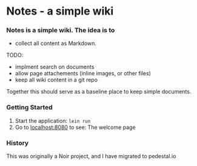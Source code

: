 
# Notes - a simple wiki

### Notes is a simple wiki.  The idea is to

- collect all content as Markdown.

TODO:
- implment search on documents
- allow page attachements (inline images, or other files)
- keep all wiki content in a git repo

Together this should serve as a baseline place to keep simple
documents.

### Getting Started

1. Start the application: `lein run`
2. Go to [localhost:8080](http://localhost:8080/) to see: The welcome page


### History

This was originally a Noir project, and I have migrated to pedestal.io



